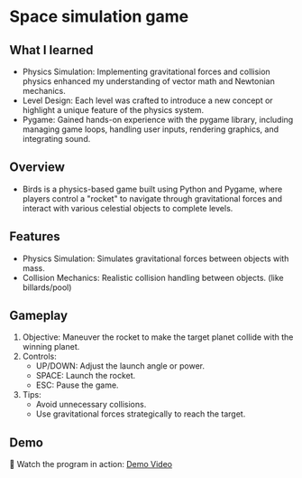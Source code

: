 # Space simulation game

## What I learned
- Physics Simulation: Implementing gravitational forces and collision physics enhanced my understanding of vector math and Newtonian mechanics.
- Level Design: Each level was crafted to introduce a new concept or highlight a unique feature of the physics system.
- Pygame: Gained hands-on experience with the pygame library, including managing game loops, handling user inputs, rendering graphics, and integrating sound.

## Overview
- Birds is a physics-based game built using Python and Pygame, where players control a "rocket" to navigate through gravitational forces and interact with various celestial objects to complete levels.




## Features
- Physics Simulation: Simulates gravitational forces between objects with mass.
- Collision Mechanics: Realistic collision handling between objects. (like billards/pool)

## Gameplay
1. Objective: Maneuver the rocket to make the target planet collide with the winning planet.
2. Controls:
    - UP/DOWN: Adjust the launch angle or power.
    - SPACE: Launch the rocket.
    - ESC: Pause the game.
3. Tips:
    - Avoid unnecessary collisions.
    - Use gravitational forces strategically to reach the target.
  
## Demo
🎥 Watch the program in action: [Demo Video](https://youtu.be/ar7A8pbhoj0?si=5w71dAT_KgTTdDfg)
